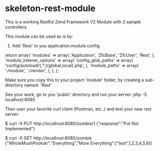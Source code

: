 skeleton-rest-module
====================

This is a working Restful Zend Framework V2 Module with 2 sample controllers.

This module can be used as is by:

1. Add 'Rest' to you application.module.config

return array(
    'modules' => array(
        'Application',
        'ZfcBase',
        'ZfcUser',
        'Rest',
    ),
    'module_listener_options' => array(
        'config_glob_paths'    => array(
            'config/autoload/{,*.}{global,local}.php',
        ),
        'module_paths' => array(
            './module',
            './vendor',
        ),
    ),
);

Make sure you copy this to your project 'module' folder, by creating a sub-directory named: 'Rest'

See your work, go to you 'public' directory and run your server:  php -S localhost:8080

Then user your favorite curl client (Postman, etc..) and test your new rest server:

$ curl -X PUT  http://localhost:8080/zombie/1
{"response":"Put Not Implemented"}

$ curl -X GET http://localhost:8080/zombie
{"WholeMushPookah":"Everything","More Everything":["test",1,2,3,4,5,6]}
